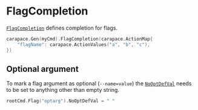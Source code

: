# FlagCompletion

[`FlagCompletion`] defines completion for flags.

```go
carapace.Gen(myCmd).FlagCompletion(carapace.ActionMap{
    "flagName": carapace.ActionValues("a", "b", "c"),
})
```

## Optional argument

To mark a flag argument as optional (`--name=value`) the [`NoOptDefVal`] needs to be set to anything other than empty string.

```go
rootCmd.Flag("optarg").NoOptDefVal = " "
```

[`FlagCompletion`]:https://pkg.go.dev/github.com/rsteube/carapace#Carapace.FlagCompletion
[`NoOptDefVal`]:https://pkg.go.dev/github.com/spf13/pflag#Flag
